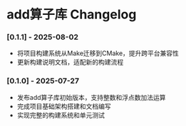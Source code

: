 # add算子库 Changelog

### [0.1.1] - 2025-08-02
- 将项目构建系统从Make迁移到CMake，提升跨平台兼容性
- 更新构建说明文档，适配新的构建流程

### [0.1.0] - 2025-07-27
- 发布add算子库初始版本，支持整数和浮点数加法运算
- 完成项目基础架构搭建和文档编写
- 实现完整的构建系统和单元测试